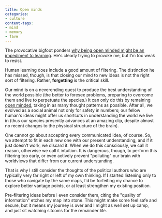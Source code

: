 ```yaml
---
title: Open minds
categories:
- culture
content-tags:
- mind
- memory
- fave
---
```


The provocative bigfoot ponders [why being open minded might be an impediment to
learning][1].  He's clearly trying to provoke me, but I'm too weak to resist.

   [1]: http://www.greeblie.com/theyeti/arch/014267.html

Human learning does include a good amount of filtering.  The distinction he has missed, though, is that closing our mind to new ideas is not the right sort of filtering.  Rather, **forgetting** is the critical skill.

Our mind is on a neverending quest to produce the best understanding of the world possible (the better to foresee problems, preparing to overcome them and live to perpetuate the species.)  It can only do this by remaining [open minded][2], taking in as many thought patterns as possible.  After all, we evolved as a social animal not only for safety in numbers; our fellow human's ideas might offer us shortcuts in understanding the world we live in (thus our species presently advances at an amazing clip, despite almost no recent changes to the physical structure of the brain).

   [2]: http://www.cogsci.princeton.edu/cgi-bin/webwn2.0?stage=1&word=open-minded

One cannot go about accepting every communicated idea, of course.  So, we attempt to fit in each new one with our present understanding, and if it just doesn't work, we discard it.  When we do this consciously, we call it reason, otherwise we call it intuition.  It is dangerous, though, to perform this filtering too early, or even actively prevent "polluting" our brain with worldviews that differ from our current understanding.

That is why I still consider the thoughts of the political authors who are typically very far right or left of my own thinking.  If I started listening only to those who navigate by the same maps, I'd be forfeiting my chance to explore better vantage points, or at least strengthen my existing position.

Pre-filtering ideas before I even consider them, citing the "quality of information" etches my map into stone.  This might make some feel safe and secure, but it means my journey is over and I might as well set up camp, and just sit watching sitcoms for the remainder life.
